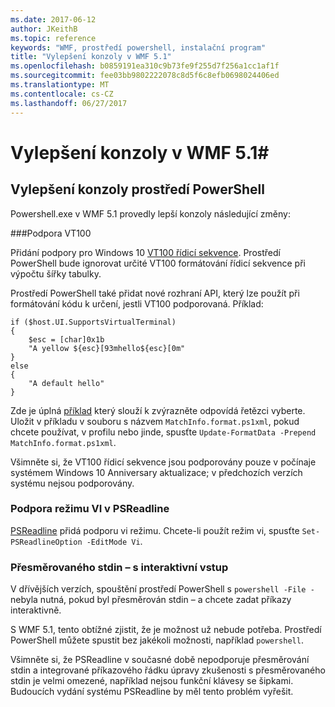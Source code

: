 ```yaml
---
ms.date: 2017-06-12
author: JKeithB
ms.topic: reference
keywords: "WMF, prostředí powershell, instalační program"
title: "Vylepšení konzoly v WMF 5.1"
ms.openlocfilehash: b0859191ea310c9b73fe9f255d7f256a1cc1af1f
ms.sourcegitcommit: fee03bb9802222078c8d5f6c8efb0698024406ed
ms.translationtype: MT
ms.contentlocale: cs-CZ
ms.lasthandoff: 06/27/2017
---
```

# <a name="console-improvements-in-wmf-51"></a>Vylepšení konzoly v WMF 5.1#

## <a name="powershell-console-improvements"></a>Vylepšení konzoly prostředí PowerShell

Powershell.exe v WMF 5.1 provedly lepší konzoly následující změny:

###<a name="vt100-support"></a>Podpora VT100

Přidání podpory pro Windows 10 [VT100 řídicí sekvence](https://msdn.microsoft.com/en-us/library/windows/desktop/mt638032(v=vs.85).aspx).
Prostředí PowerShell bude ignorovat určité VT100 formátování řídicí sekvence při výpočtu šířky tabulky.

Prostředí PowerShell také přidat nové rozhraní API, který lze použít při formátování kódu k určení, jestli VT100 podporovaná. Příklad:

```
if ($host.UI.SupportsVirtualTerminal)
{
    $esc = [char]0x1b
    "A yellow ${esc}[93mhello${esc}[0m"
}
else
{
    "A default hello"
}
```
Zde je úplná [příklad](https://gist.github.com/lzybkr/dcb973dccd54900b67783c48083c28f7) který slouží k zvýrazněte odpovídá řetězci vyberte.
Uložit v příkladu v souboru s názvem `MatchInfo.format.ps1xml`, pokud chcete používat, v profilu nebo jinde, spusťte `Update-FormatData -Prepend MatchInfo.format.ps1xml`.

Všimněte si, že VT100 řídicí sekvence jsou podporovány pouze v počínaje systémem Windows 10 Anniversary aktualizace; v předchozích verzích systému nejsou podporovány.   

### <a name="vi-mode-support-in-psreadline"></a>Podpora režimu VI v PSReadline

[PSReadline](https://github.com/lzybkr/PSReadLine) přidá podporu vi režimu. Chcete-li použít režim vi, spusťte `Set-PSReadlineOption -EditMode Vi`.

### <a name="redirected-stdin-with-interactive-input"></a>Přesměrovaného stdin – s interaktivní vstup 

V dřívějších verzích, spouštění prostředí PowerShell s `powershell -File -` nebyla nutná, pokud byl přesměrován stdin – a chcete zadat příkazy interaktivně.

S WMF 5.1, tento obtížné zjistit, že je možnost už nebude potřeba. Prostředí PowerShell můžete spustit bez jakékoli možnosti, například `powershell`.

Všimněte si, že PSReadline v současné době nepodporuje přesměrování stdin a integrované příkazového řádku úpravy zkušenosti s přesměrovaného stdin je velmi omezené, například nejsou funkční klávesy se šipkami. Budoucích vydání systému PSReadline by měl tento problém vyřešit.   


